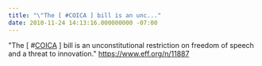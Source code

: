 ```yaml
---
title: "\"The [ #COICA ] bill is an unc..."
date: 2010-11-24 14:13:16.000000000 -07:00
---
```

"The [ #<a href="http://search.twitter.com/search?q=%23COICA" class="aktt_hashtag">COICA</a> ] bill is an unconstitutional restriction on freedom of speech and a threat to innovation." <a href="https://www.eff.org/n/11887" rel="nofollow">https://www.eff.org/n/11887</a>
